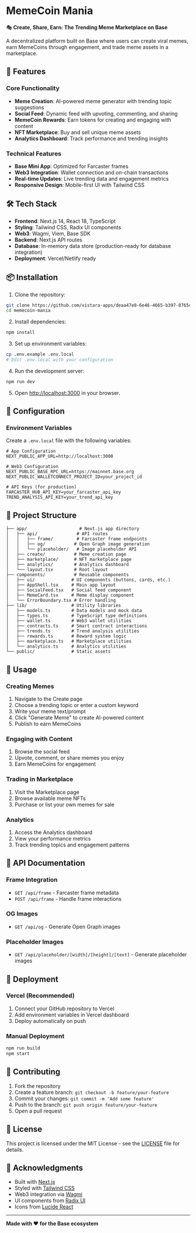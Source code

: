 # MemeCoin Mania

🎭 **Create, Share, Earn: The Trending Meme Marketplace on Base**

A decentralized platform built on Base where users can create viral memes, earn MemeCoins through engagement, and trade meme assets in a marketplace.

## 🚀 Features

### Core Functionality
- **Meme Creation**: AI-powered meme generator with trending topic suggestions
- **Social Feed**: Dynamic feed with upvoting, commenting, and sharing
- **MemeCoin Rewards**: Earn tokens for creating and engaging with content
- **NFT Marketplace**: Buy and sell unique meme assets
- **Analytics Dashboard**: Track performance and trending insights

### Technical Features
- **Base Mini App**: Optimized for Farcaster frames
- **Web3 Integration**: Wallet connection and on-chain transactions
- **Real-time Updates**: Live trending data and engagement metrics
- **Responsive Design**: Mobile-first UI with Tailwind CSS

## 🛠️ Tech Stack

- **Frontend**: Next.js 14, React 18, TypeScript
- **Styling**: Tailwind CSS, Radix UI components
- **Web3**: Wagmi, Viem, Base SDK
- **Backend**: Next.js API routes
- **Database**: In-memory data store (production-ready for database integration)
- **Deployment**: Vercel/Netlify ready

## 📦 Installation

1. Clone the repository:
```bash
git clone https://github.com/vistara-apps/deaa47e8-6e46-4665-b397-0765c1f19f9b.git
cd memecoin-mania
```

2. Install dependencies:
```bash
npm install
```

3. Set up environment variables:
```bash
cp .env.example .env.local
# Edit .env.local with your configuration
```

4. Run the development server:
```bash
npm run dev
```

5. Open [http://localhost:3000](http://localhost:3000) in your browser.

## 🔧 Configuration

### Environment Variables

Create a `.env.local` file with the following variables:

```env
# App Configuration
NEXT_PUBLIC_APP_URL=http://localhost:3000

# Web3 Configuration
NEXT_PUBLIC_BASE_RPC_URL=https://mainnet.base.org
NEXT_PUBLIC_WALLETCONNECT_PROJECT_ID=your_project_id

# API Keys (for production)
FARCASTER_HUB_API_KEY=your_farcaster_api_key
TREND_ANALYSIS_API_KEY=your_trend_api_key
```

## 📁 Project Structure

```
├── app/                    # Next.js app directory
│   ├── api/               # API routes
│   │   ├── frame/         # Farcaster frame endpoints
│   │   ├── og/           # Open Graph image generation
│   │   └── placeholder/   # Image placeholder API
│   ├── create/           # Meme creation page
│   ├── marketplace/      # NFT marketplace page
│   ├── analytics/        # Analytics dashboard
│   └── layout.tsx        # Root layout
├── components/           # Reusable components
│   ├── ui/              # UI components (buttons, cards, etc.)
│   ├── AppShell.tsx     # Main app layout
│   ├── SocialFeed.tsx   # Social feed component
│   ├── MemeCard.tsx     # Meme display component
│   └── ErrorBoundary.tsx # Error handling
├── lib/                 # Utility libraries
│   ├── models.ts        # Data models and mock data
│   ├── types.ts         # TypeScript type definitions
│   ├── wallet.ts        # Web3 wallet utilities
│   ├── contracts.ts     # Smart contract interactions
│   ├── trends.ts        # Trend analysis utilities
│   ├── rewards.ts       # Reward system logic
│   ├── marketplace.ts   # Marketplace utilities
│   └── analytics.ts     # Analytics utilities
└── public/              # Static assets
```

## 🎯 Usage

### Creating Memes
1. Navigate to the Create page
2. Choose a trending topic or enter a custom keyword
3. Write your meme text/prompt
4. Click "Generate Meme" to create AI-powered content
5. Publish to earn MemeCoins

### Engaging with Content
1. Browse the social feed
2. Upvote, comment, or share memes you enjoy
3. Earn MemeCoins for engagement

### Trading in Marketplace
1. Visit the Marketplace page
2. Browse available meme NFTs
3. Purchase or list your own memes for sale

### Analytics
1. Access the Analytics dashboard
2. View your performance metrics
3. Track trending topics and engagement patterns

## 🔗 API Documentation

### Frame Integration
- `GET /api/frame` - Farcaster frame metadata
- `POST /api/frame` - Handle frame interactions

### OG Images
- `GET /api/og` - Generate Open Graph images

### Placeholder Images
- `GET /api/placeholder/[width]/[height]/[text]` - Generate placeholder images

## 🚀 Deployment

### Vercel (Recommended)
1. Connect your GitHub repository to Vercel
2. Add environment variables in Vercel dashboard
3. Deploy automatically on push

### Manual Deployment
```bash
npm run build
npm start
```

## 🤝 Contributing

1. Fork the repository
2. Create a feature branch: `git checkout -b feature/your-feature`
3. Commit your changes: `git commit -m 'Add some feature'`
4. Push to the branch: `git push origin feature/your-feature`
5. Open a pull request

## 📄 License

This project is licensed under the MIT License - see the [LICENSE](LICENSE) file for details.

## 🙏 Acknowledgments

- Built with [Next.js](https://nextjs.org/)
- Styled with [Tailwind CSS](https://tailwindcss.com/)
- Web3 integration via [Wagmi](https://wagmi.sh/)
- UI components from [Radix UI](https://www.radix-ui.com/)
- Icons from [Lucide React](https://lucide.dev/)

---

**Made with ❤️ for the Base ecosystem**

